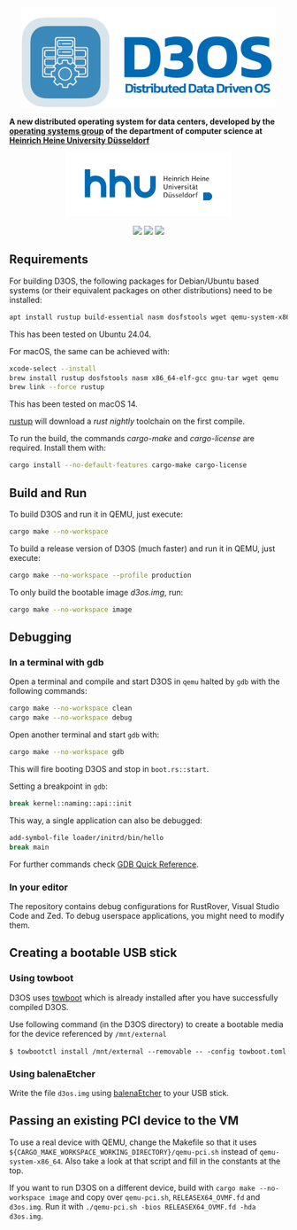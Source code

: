 <p align="center">
  <a href="https://www.uni-duesseldorf.de/home/en/home.html"><img src="media/d3os.png" width=460></a>
</p>

**A new distributed operating system for data centers, developed by the [operating systems group](https://www.cs.hhu.de/en/research-groups/operating-systems.html) of the department of computer science at [Heinrich Heine University Düsseldorf](https://www.hhu.de)**

<p align="center">
  <a href="https://www.uni-duesseldorf.de/home/en/home.html"><img src="media/hhu.svg" width=300></a>
</p>

<p align="center">
  <a href="https://github.com/hhu-bsinfo/D3OS/actions/workflows/build.yml"><img src="https://github.com/hhu-bsinfo/D3OS/actions/workflows/build.yml/badge.svg"></a>
  <img src="https://img.shields.io/badge/Rust-2024-blue.svg">
  <img src="https://img.shields.io/badge/license-GPLv3-orange.svg">
</p>

## Requirements

For building D3OS, the following packages for Debian/Ubuntu based systems (or their equivalent packages on other distributions) need to be installed:
```bash
apt install rustup build-essential nasm dosfstools wget qemu-system-x86
```

This has been tested on Ubuntu 24.04.

For macOS, the same can be achieved with:
```bash
xcode-select --install
brew install rustup dosfstools nasm x86_64-elf-gcc gnu-tar wget qemu
brew link --force rustup
```

This has been tested on macOS 14.

[rustup](https://rustup.rs/) will download a _rust nightly_ toolchain on the first compile.

To run the build, the commands _cargo-make_ and _cargo-license_ are required. Install them with:
```bash
cargo install --no-default-features cargo-make cargo-license
```


## Build and Run

To build D3OS and run it in QEMU, just execute:
```bash
cargo make --no-workspace
```

To build a release version of D3OS (much faster) and run it in QEMU, just execute:
```bash
cargo make --no-workspace --profile production
```


To only build the bootable image _d3os.img_, run:
```bash
cargo make --no-workspace image
```

## Debugging 

### In a terminal with gdb

Open a terminal and compile and start D3OS in `qemu` halted by `gdb` with the following commands:
```bash
cargo make --no-workspace clean
cargo make --no-workspace debug
```

Open another terminal and start `gdb` with:
```bash
cargo make --no-workspace gdb
```
This will fire booting D3OS and stop in `boot.rs::start`.

Setting a breakpoint in `gdb`:
```bash
break kernel::naming::api::init
```

This way, a single application can also be debugged:

```bash
add-symbol-file loader/initrd/bin/hello
break main
```

For further commands check [GDB Quick Reference](docs/gdb-commands.pdf).

### In your editor

The repository contains debug configurations for RustRover, Visual Studio Code and Zed.
To debug userspace applications, you might need to modify them.

## Creating a bootable USB stick

### Using towboot
D3OS uses [towboot](https://github.com/hhuOS/towboot) which is already installed after you have successfully compiled D3OS. 

Use following command (in the D3OS directory) to create a bootable media for the device referenced by `/mnt/external`

`$ towbootctl install /mnt/external --removable -- -config towboot.toml`

### Using balenaEtcher
Write the file `d3os.img` using [balenaEtcher](https://etcher.balena.io) to your USB stick.

## Passing an existing PCI device to the VM

To use a real device with QEMU, change the Makefile so that it uses `${CARGO_MAKE_WORKSPACE_WORKING_DIRECTORY}/qemu-pci.sh` instead of `qemu-system-x86_64`.
Also take a look at that script and fill in the constants at the top.

If you want to run D3OS on a different device, build with `cargo make --no-workspace image` and copy over `qemu-pci.sh`, `RELEASEX64_OVMF.fd` and `d3os.img`.
Run it with `./qemu-pci.sh -bios RELEASEX64_OVMF.fd -hda d3os.img`.
